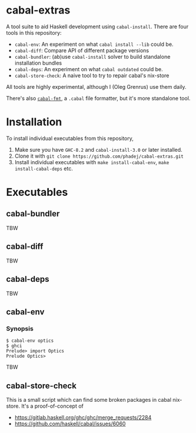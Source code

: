 # cabal-extras

A tool suite to aid Haskell development using `cabal-install`.
There are four tools in this repository:
- `cabal-env`: An experiment on what `cabal install --lib` could be.
- `cabal-diff`: Compare API of different package versions
- `cabal-bundler`: (ab)use `cabal-install` solver to build standalone installation bundles
- `cabal-deps`: An experiment on what `cabal outdated` could be.
- `cabal-store-check`: A naive tool to try to repair cabal's nix-store

All tools are highly experimental, although I (Oleg Grenrus) use them daily.

There's also [`cabal-fmt`](https://hackage.haskell.org/package/cabal-fmt), a `.cabal` file formatter, but it's more standalone tool.

# Installation

To install individual executables from this repository,

1. Make sure you have `GHC-8.2` and `cabal-install-3.0` or later installed.
2. Clone it with `git clone https://github.com/phadej/cabal-extras.git`
3. Install individual executables with `make install-cabal-env`, `make install-cabal-deps` etc.

# Executables

## cabal-bundler

TBW

## cabal-diff

TBW

## cabal-deps

TBW

## cabal-env

### Synopsis

```
$ cabal-env optics
$ ghci
Prelude> import Optics
Prelude Optics>
```

TBW

## cabal-store-check

This is a small script which can find some broken packages in cabal nix-store.
It's a proof-of-concept of

- https://gitlab.haskell.org/ghc/ghc/merge_requests/2284
- https://github.com/haskell/cabal/issues/6060
